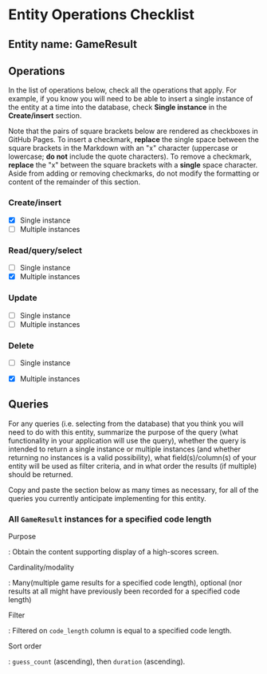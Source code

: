 # Entity Operations Checklist

## Entity name: GameResult

## Operations

In the list of operations below, check all the operations that apply. For example, if you know you will need to be able to insert a single instance of the entity at a time into the database, check **Single instance** in the **Create/insert** section.

Note that the pairs of square brackets below are rendered as checkboxes in GitHub Pages. To insert a checkmark, **replace** the single space between the square brackets in the Markdown with an "x" character (uppercase or lowercase; **do not** include the quote characters). To remove a checkmark, **replace** the "x" between the square brackets with a **single** space character. Aside from adding or removing checkmarks, do not modify the formatting or content of the remainder of this section.

### Create/insert
    
* [x] Single instance 
* [ ] Multiple instances 
    
### Read/query/select

* [ ] Single instance 
* [x] Multiple instances 

### Update

* [ ] Single instance 
* [ ] Multiple instances 

### Delete

* [ ] Single instance 
* [x] Multiple instances 


## Queries

For any queries (i.e. selecting from the database) that you think you will need to do with this entity, summarize the purpose of the query (what functionality in your application will use the query), whether the query is intended to return a single instance or multiple instances (and whether returning no instances is a valid possibility), what field(s)/column(s) of your entity will be used as filter criteria, and in what order the results (if multiple) should be returned.

Copy and paste the section below as many times as necessary, for all of the queries you currently anticipate implementing for this entity.

### All `GameResult` instances for a specified code length

Purpose

: Obtain the content supporting display of a high-scores screen.

Cardinality/modality

: Many(multiple game results for a specified code length), optional (nor results at all might have previously been recorded for a specified code length)
 
Filter

: Filtered on `code_length` column is equal to a specified code length.
 
Sort order

: `guess_count` (ascending), then `duration` (ascending).


